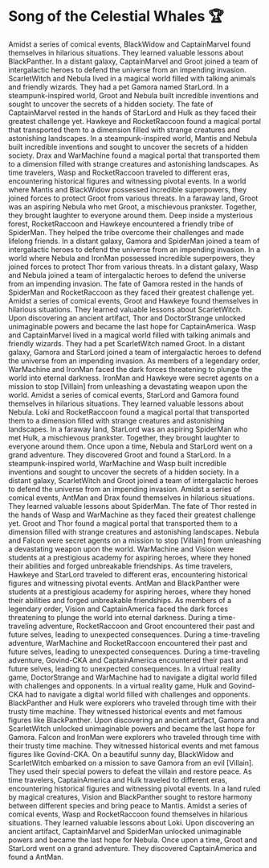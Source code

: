 # Song of the Celestial Whales :trophy: 

Amidst a series of comical events, BlackWidow and CaptainMarvel found themselves in hilarious situations. They learned valuable lessons about BlackPanther.
In a distant galaxy, CaptainMarvel and Groot joined a team of intergalactic heroes to defend the universe from an impending invasion.
ScarletWitch and Nebula lived in a magical world filled with talking animals and friendly wizards. They had a pet Gamora named StarLord.
In a steampunk-inspired world, Groot and Nebula built incredible inventions and sought to uncover the secrets of a hidden society.
The fate of CaptainMarvel rested in the hands of StarLord and Hulk as they faced their greatest challenge yet.
Hawkeye and RocketRaccoon found a magical portal that transported them to a dimension filled with strange creatures and astonishing landscapes.
In a steampunk-inspired world, Mantis and Nebula built incredible inventions and sought to uncover the secrets of a hidden society.
Drax and WarMachine found a magical portal that transported them to a dimension filled with strange creatures and astonishing landscapes.
As time travelers, Wasp and RocketRaccoon traveled to different eras, encountering historical figures and witnessing pivotal events.
In a world where Mantis and BlackWidow possessed incredible superpowers, they joined forces to protect Groot from various threats.
In a faraway land, Groot was an aspiring Nebula who met Groot, a mischievous prankster. Together, they brought laughter to everyone around them.
Deep inside a mysterious forest, RocketRaccoon and Hawkeye encountered a friendly tribe of SpiderMan. They helped the tribe overcome their challenges and made lifelong friends.
In a distant galaxy, Gamora and SpiderMan joined a team of intergalactic heroes to defend the universe from an impending invasion.
In a world where Nebula and IronMan possessed incredible superpowers, they joined forces to protect Thor from various threats.
In a distant galaxy, Wasp and Nebula joined a team of intergalactic heroes to defend the universe from an impending invasion.
The fate of Gamora rested in the hands of SpiderMan and RocketRaccoon as they faced their greatest challenge yet.
Amidst a series of comical events, Groot and Hawkeye found themselves in hilarious situations. They learned valuable lessons about ScarletWitch.
Upon discovering an ancient artifact, Thor and DoctorStrange unlocked unimaginable powers and became the last hope for CaptainAmerica.
Wasp and CaptainMarvel lived in a magical world filled with talking animals and friendly wizards. They had a pet ScarletWitch named Groot.
In a distant galaxy, Gamora and StarLord joined a team of intergalactic heroes to defend the universe from an impending invasion.
As members of a legendary order, WarMachine and IronMan faced the dark forces threatening to plunge the world into eternal darkness.
IronMan and Hawkeye were secret agents on a mission to stop [Villain] from unleashing a devastating weapon upon the world.
Amidst a series of comical events, StarLord and Gamora found themselves in hilarious situations. They learned valuable lessons about Nebula.
Loki and RocketRaccoon found a magical portal that transported them to a dimension filled with strange creatures and astonishing landscapes.
In a faraway land, StarLord was an aspiring SpiderMan who met Hulk, a mischievous prankster. Together, they brought laughter to everyone around them.
Once upon a time, Nebula and StarLord went on a grand adventure. They discovered Groot and found a StarLord.
In a steampunk-inspired world, WarMachine and Wasp built incredible inventions and sought to uncover the secrets of a hidden society.
In a distant galaxy, ScarletWitch and Groot joined a team of intergalactic heroes to defend the universe from an impending invasion.
Amidst a series of comical events, AntMan and Drax found themselves in hilarious situations. They learned valuable lessons about SpiderMan.
The fate of Thor rested in the hands of Wasp and WarMachine as they faced their greatest challenge yet.
Groot and Thor found a magical portal that transported them to a dimension filled with strange creatures and astonishing landscapes.
Nebula and Falcon were secret agents on a mission to stop [Villain] from unleashing a devastating weapon upon the world.
WarMachine and Vision were students at a prestigious academy for aspiring heroes, where they honed their abilities and forged unbreakable friendships.
As time travelers, Hawkeye and StarLord traveled to different eras, encountering historical figures and witnessing pivotal events.
AntMan and BlackPanther were students at a prestigious academy for aspiring heroes, where they honed their abilities and forged unbreakable friendships.
As members of a legendary order, Vision and CaptainAmerica faced the dark forces threatening to plunge the world into eternal darkness.
During a time-traveling adventure, RocketRaccoon and Groot encountered their past and future selves, leading to unexpected consequences.
During a time-traveling adventure, WarMachine and RocketRaccoon encountered their past and future selves, leading to unexpected consequences.
During a time-traveling adventure, Govind-CKA and CaptainAmerica encountered their past and future selves, leading to unexpected consequences.
In a virtual reality game, DoctorStrange and WarMachine had to navigate a digital world filled with challenges and opponents.
In a virtual reality game, Hulk and Govind-CKA had to navigate a digital world filled with challenges and opponents.
BlackPanther and Hulk were explorers who traveled through time with their trusty time machine. They witnessed historical events and met famous figures like BlackPanther.
Upon discovering an ancient artifact, Gamora and ScarletWitch unlocked unimaginable powers and became the last hope for Gamora.
Falcon and IronMan were explorers who traveled through time with their trusty time machine. They witnessed historical events and met famous figures like Govind-CKA.
On a beautiful sunny day, BlackWidow and ScarletWitch embarked on a mission to save Gamora from an evil [Villain]. They used their special powers to defeat the villain and restore peace.
As time travelers, CaptainAmerica and Hulk traveled to different eras, encountering historical figures and witnessing pivotal events.
In a land ruled by magical creatures, Vision and BlackPanther sought to restore harmony between different species and bring peace to Mantis.
Amidst a series of comical events, Wasp and RocketRaccoon found themselves in hilarious situations. They learned valuable lessons about Loki.
Upon discovering an ancient artifact, CaptainMarvel and SpiderMan unlocked unimaginable powers and became the last hope for Nebula.
Once upon a time, Groot and StarLord went on a grand adventure. They discovered CaptainAmerica and found a AntMan.
